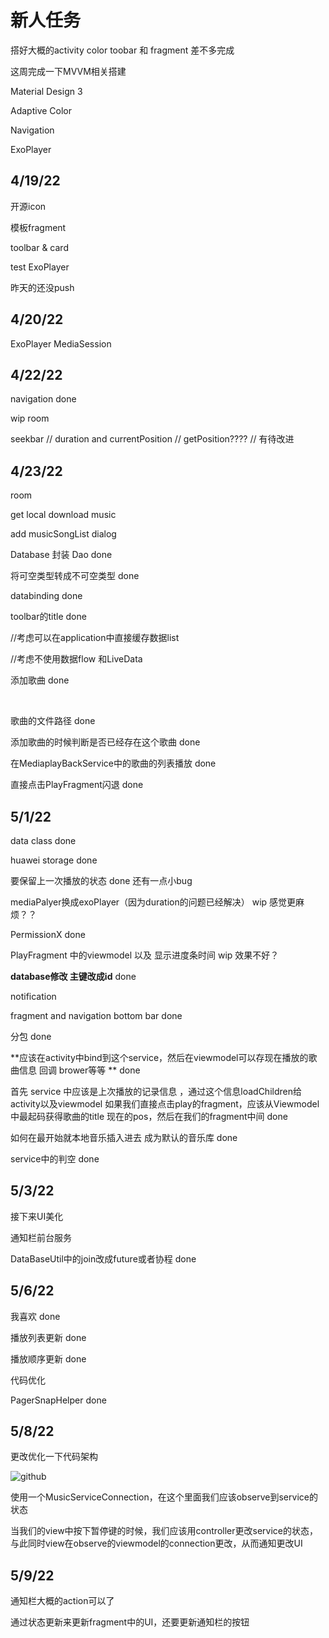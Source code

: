 # 新人任务

搭好大概的activity color toobar 和 fragment   	差不多完成

这周完成一下MVVM相关搭建

Material Design 3

Adaptive Color

Navigation 

ExoPlayer



## 4/19/22

开源icon

模板fragment

toolbar & card

test ExoPlayer



昨天的还没push

## 4/20/22

ExoPlayer MediaSession



## 4/22/22

navigation  done

wip room

seekbar		 // duration and currentPosition // getPosition???? // 有待改进



## 4/23/22

room

get local download music

add musicSongList dialog





Database 封装 Dao 			done

将可空类型转成不可空类型 			done

databinding 				done

toolbar的title				done

//考虑可以在application中直接缓存数据list 

//考虑不使用数据flow 和LiveData

添加歌曲   done

​	

歌曲的文件路径	done



添加歌曲的时候判断是否已经存在这个歌曲		done

在MediaplayBackService中的歌曲的列表播放		done



直接点击PlayFragment闪退 		done





## 5/1/22

data class		done

huawei storage		done

要保留上一次播放的状态		done 还有一点小bug

mediaPalyer换成exoPlayer（因为duration的问题已经解决）	wip 感觉更麻烦？？



PermissionX		done

PlayFragment 中的viewmodel 以及 显示进度条时间  wip 效果不好？



**database修改 主键改成id**  		done

notification

fragment and navigation bottom bar		done

分包		done

**应该在activity中bind到这个service，然后在viewmodel可以存现在播放的歌曲信息	回调 brower等等	**		done



首先 service 中应该是上次播放的记录信息 ，通过这个信息loadChildren给activity以及viewmodel 如果我们直接点击play的fragment，应该从Viewmodel中最起码获得歌曲的title 现在的pos，然后在我们的fragment中间			done



如何在最开始就本地音乐插入进去 成为默认的音乐库		done

service中的判空			done



## 5/3/22

接下来UI美化

通知栏前台服务

DataBaseUtil中的join改成future或者协程		done



## 5/6/22

我喜欢	done

播放列表更新 done

播放顺序更新 done



代码优化

PagerSnapHelper	done

## 5/8/22

更改优化一下代码架构

![github](/home/pb/AndroidStudioProjects/Code/SoftMusic/github.png)

使用一个MusicServiceConnection，在这个里面我们应该observe到service的状态

当我们的view中按下暂停键的时候，我们应该用controller更改service的状态，与此同时view在observe的viewmodel的connection更改，从而通知更改UI

##  5/9/22

通知栏大概的action可以了

通过状态更新来更新fragment中的UI，还要更新通知栏的按钮
